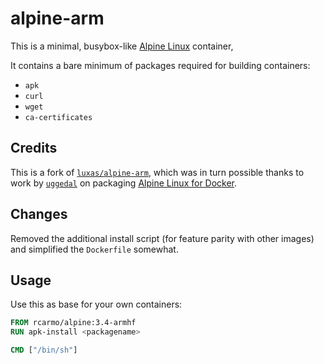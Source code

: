 # alpine-arm

This is a minimal, busybox-like [Alpine Linux](http://alpinelinux.org/) container, 

It contains a bare minimum of packages required for building containers:

- `apk`
- `curl`
- `wget`
- `ca-certificates`

## Credits

This is a fork of [`luxas/alpine-arm`](https://github.com/luxas/alpine-arm), which was in turn possible thanks to work by [`uggedal`](https://github.com/uggedal) on packaging [Alpine Linux for Docker](https://github.com/uggedal/docker-alpine).

## Changes

Removed the additional install script (for feature parity with other images) and simplified the `Dockerfile` somewhat.

## Usage

Use this as base for your own containers:

```dockerfile
FROM rcarmo/alpine:3.4-armhf
RUN apk-install <packagename>

CMD ["/bin/sh"]
```
